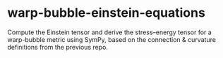 # warp-bubble-einstein-equations
Compute the Einstein tensor and derive the stress–energy tensor for a warp-bubble metric using SymPy, based on the connection &amp; curvature definitions from the previous repo.
